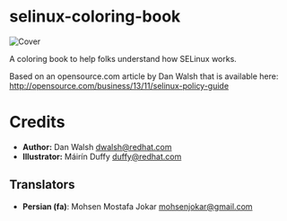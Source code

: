 selinux-coloring-book
=====================

![Cover](http://blog.linuxgrrl.com/wp-content/uploads/2014/04/selinux-comic-book-thumb.png)

A coloring book to help folks understand how SELinux works.

Based on an opensource.com article by Dan Walsh that is available here: http://opensource.com/business/13/11/selinux-policy-guide

# Credits

* **Author:** Dan Walsh <dwalsh@redhat.com>
* **Illustrator:** Máirín Duffy <duffy@redhat.com>

## Translators

* **Persian (fa)**: Mohsen Mostafa Jokar <mohsenjokar@gmail.com>
